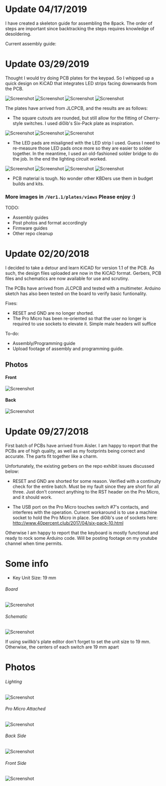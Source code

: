 # Update 04/17/2019
I have created a skeleton guide for assembling the 8pack. The order of steps are important since backtracking the steps requires knowledge of desoldering.

Current assembly guide: 

# Update 03/29/2019
Thought I would try doing PCB plates for the keypad. So I whipped up a quick design on KiCAD that integrates LED strips facing downwards from the PCB. 

![Screenshot](https://github.com/cgarcia2097/8-Pack/blob/master/Ver%201.1/plates/views/00%20-%20Renders/OSH%20Park/bottom-plate-bottom.png)
![Screenshot](https://github.com/cgarcia2097/8-Pack/blob/master/Ver%201.1/plates/views/00%20-%20Renders/OSH%20Park/bottom-plate-top.png)
![Screenshot](https://github.com/cgarcia2097/8-Pack/blob/master/Ver%201.1/plates/views/00%20-%20Renders/OSH%20Park/top-plate-bottom.png)
![Screenshot](https://github.com/cgarcia2097/8-Pack/blob/master/Ver%201.1/plates/views/00%20-%20Renders/OSH%20Park/top-plate-top.png)

The plates have arrived from JLCPCB, and the results are as follows:

* The square cutouts are rounded, but still allow for the fitting of Cherry-style switches. I used di0ib's Six-Pack plate as inspiration.

![Screenshot](https://github.com/cgarcia2097/8-Pack/blob/master/Ver%201.1/plates/views/01%20-%20Unboxing/IMG_2131.JPG)
![Screenshot](https://github.com/cgarcia2097/8-Pack/blob/master/Ver%201.1/plates/views/01%20-%20Unboxing/IMG_2138.JPG)
![Screenshot](https://github.com/cgarcia2097/8-Pack/blob/master/Ver%201.1/plates/views/02%20-%20Test%20Fit/IMG_2134.JPG)

* The LED pads are misaligned with the LED strip I used. Guess I need to re-measure those LED pads once more so they are easier to solder together. In the meantime, I used an old-fashioned solder bridge to do the job. In the end the lighting circuit worked.

![Screenshot](https://github.com/cgarcia2097/8-Pack/blob/master/Ver%201.1/plates/views/02%20-%20Test%20Fit/IMG_2142.JPG)
![Screenshot](https://github.com/cgarcia2097/8-Pack/blob/master/Ver%201.1/plates/views/02%20-%20Test%20Fit/IMG_2143.JPG)
![Screenshot](https://github.com/cgarcia2097/8-Pack/blob/master/Ver%201.1/plates/views/03%20-%20Lighting%20Test/IMG_2145.JPG)
![Screenshot](https://github.com/cgarcia2097/8-Pack/blob/master/Ver%201.1/plates/views/03%20-%20Lighting%20Test/IMG_2163.JPG)

* PCB material is tough. No wonder other KBDers use them in budget builds and kits.

### More images in `/Ver1.1/plates/views` Please enjoy :)

TODO: 
* Assembly guides
* Post photos and format accordingly
* Firmware guides
* Other repo cleanup

# Update 02/20/2018
I decided to take a detour and learn KiCAD for version 1.1 of the PCB. As such, the design files uploaded are now in the KiCAD format. Gerbers, PCB files and schematics are now available for use and scrutiny.

The PCBs have arrived from JLCPCB and tested with a multimeter. Arduino sketch has also been tested on the board to verify basic funtionality.

Fixes:
* RESET and GND are no longer shorted. 
* The Pro Micro has been re-oriented so that the user no longer is required to use sockets to elevate it. Simple male headers will suffice

To-do:
* Assembly/Programming guide
* Upload footage of assembly and programming guide.

## Photos
#### Front
![Screenshot](https://github.com/cgarcia2097/8-Pack/blob/master/Ver%201.1/views/front.png)
#### Back
![Screenshot](https://github.com/cgarcia2097/8-Pack/blob/master/Ver%201.1/views/back.png)


# Update 09/27/2018
First batch of PCBs have arrived from Aisler. I am happy to report that the PCBs are of high quality, as well as my footprints being correct and accurate. The parts fit together like a charm. 

Unfortunately, the existing gerbers on the repo exhibit issues discussed below:

- RESET and GND are shorted for some reason. Verified with a continuity check for the entire batch. Must be my fault since they are short for all three. Just don't connect anything to the RST header on the Pro Micro, and it should work.

- The USB port on the Pro Micro touches switch #7's contacts, and interferes with the operation. Current workaround is to use a machine socket to hold the Pro Micro in place. See di0ib's use of sockets here: http://www.40percent.club/2017/04/six-pack-10.html

Otherwise I am happy to report that the keyboard is mostly functional and ready to rock some Arduino code. Will be posting footage on my youtube channel when time permits.

# Some info
- Key Unit Size: 19 mm 

###### Board
![Screenshot](https://github.com/cgarcia2097/8-Pack/blob/master/Ver%201.0%20-%20DO%20NOT%20USE/images/board.png)

###### Schematic
![Screenshot](https://github.com/cgarcia2097/8-Pack/blob/master/Ver%201.0%20-%20DO%20NOT%20USE/images/schematic.png)

If using swillkb's plate editor don't forget to set the unit size to 19 mm. Otherwise, the centers of each switch are 19 mm apart

# Photos
###### Lighting
![Screenshot](https://github.com/cgarcia2097/8-Pack/blob/master/Ver%201.0%20-%20DO%20NOT%20USE/images/IMG_0247.JPG)

###### Pro Micro Attached
![Screenshot](https://github.com/cgarcia2097/8-Pack/blob/master/Ver%201.0%20-%20DO%20NOT%20USE/images/IMG_0248.JPG)

###### Back Side
![Screenshot](https://github.com/cgarcia2097/8-Pack/blob/master/Ver%201.0%20-%20DO%20NOT%20USE/images/IMG_0249.JPG)

###### Front Side
![Screenshot](https://github.com/cgarcia2097/8-Pack/blob/master/Ver%201.0%20-%20DO%20NOT%20USE/images/IMG_0250.JPG)
